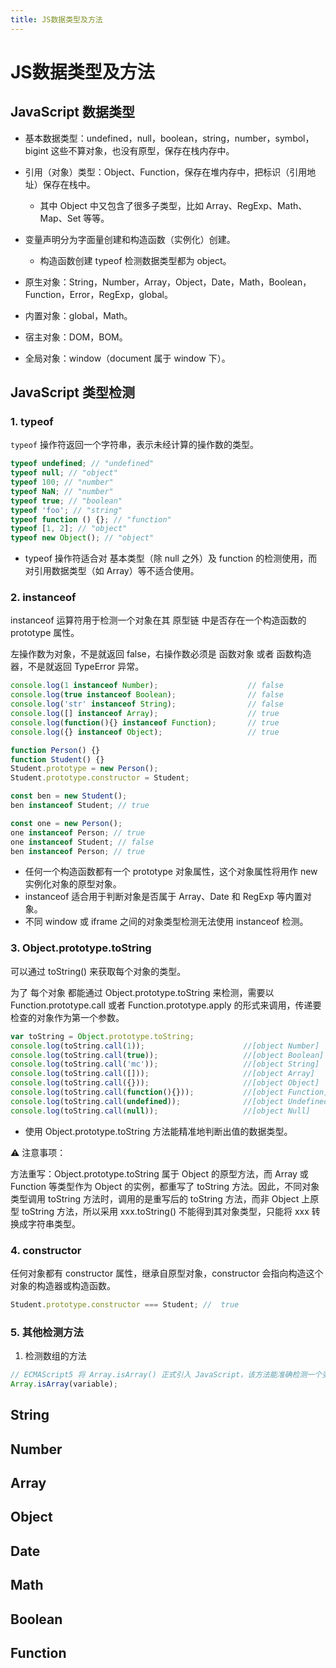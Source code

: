 ```yaml
---
title: JS数据类型及方法
---
```


# JS数据类型及方法

## JavaScript 数据类型
- 基本数据类型：undefined，null，boolean，string，number，symbol，bigint 这些不算对象，也没有原型，保存在栈内存中。
- 引用（对象）类型：Object、Function，保存在堆内存中，把标识（引用地址）保存在栈中。
  - 其中 Object 中又包含了很多子类型，比如 Array、RegExp、Math、Map、Set 等等。

- 变量声明分为字面量创建和构造函数（实例化）创建。
  - 构造函数创建 typeof 检测数据类型都为 object。
- 原生对象：String，Number，Array，Object，Date，Math，Boolean，Function，Error，RegExp，global。
- 内置对象：global，Math。
- 宿主对象：DOM，BOM。
- 全局对象：window（document 属于 window 下）。

## JavaScript 类型检测
### 1. typeof

``typeof`` 操作符返回一个字符串，表示未经计算的操作数的类型。
```javascript
typeof undefined; // "undefined"
typeof null; // "object"
typeof 100; // "number"
typeof NaN; // "number"
typeof true; // "boolean"
typeof 'foo'; // "string"
typeof function () {}; // "function"
typeof [1, 2]; // "object"
typeof new Object(); // "object"
```
- typeof 操作符适合对 基本类型（除 null 之外）及 function 的检测使用，而对引用数据类型（如 Array）等不适合使用。

### 2. instanceof

instanceof 运算符用于检测一个对象在其 原型链 中是否存在一个构造函数的 prototype 属性。

左操作数为对象，不是就返回 false，右操作数必须是 函数对象 或者 函数构造器，不是就返回 TypeError 异常。
```javascript
console.log(1 instanceof Number);                    // false
console.log(true instanceof Boolean);                // false 
console.log('str' instanceof String);                // false  
console.log([] instanceof Array);                    // true
console.log(function(){} instanceof Function);       // true
console.log({} instanceof Object);                   // true

function Person() {}
function Student() {}
Student.prototype = new Person();
Student.prototype.constructor = Student;

const ben = new Student();
ben instanceof Student; // true

const one = new Person();
one instanceof Person; // true
one instanceof Student; // false
ben instanceof Person; // true
```
- 任何一个构造函数都有一个 prototype 对象属性，这个对象属性将用作 new 实例化对象的原型对象。
- instanceof 适合用于判断对象是否属于 Array、Date 和 RegExp 等内置对象。
- 不同 window 或 iframe 之间的对象类型检测无法使用 instanceof 检测。

### 3. Object.prototype.toString

可以通过 toString() 来获取每个对象的类型。

为了 每个对象 都能通过 Object.prototype.toString 来检测，需要以 Function.prototype.call 或者 Function.prototype.apply 的形式来调用，传递要检查的对象作为第一个参数。
```javascript
var toString = Object.prototype.toString;
console.log(toString.call(1));                      //[object Number]
console.log(toString.call(true));                   //[object Boolean]
console.log(toString.call('mc'));                   //[object String]
console.log(toString.call([]));                     //[object Array]
console.log(toString.call({}));                     //[object Object]
console.log(toString.call(function(){}));           //[object Function]
console.log(toString.call(undefined));              //[object Undefined]
console.log(toString.call(null));                   //[object Null]
```
- 使用 Object.prototype.toString 方法能精准地判断出值的数据类型。

⚠️ 注意事项：

方法重写：Object.prototype.toString 属于 Object 的原型方法，而 Array 或 Function 等类型作为 Object 的实例，都重写了 toString 方法。因此，不同对象类型调用 toString 方法时，调用的是重写后的 toString 方法，而非 Object 上原型 toString 方法，所以采用 xxx.toString() 不能得到其对象类型，只能将 xxx 转换成字符串类型。

### 4. constructor

任何对象都有 constructor 属性，继承自原型对象，constructor 会指向构造这个对象的构造器或构造函数。
```javascript
Student.prototype.constructor === Student; //  true
```

### 5. 其他检测方法
1. 检测数组的方法
```javascript
// ECMAScript5 将 Array.isArray() 正式引入 JavaScript，该方法能准确检测一个变量是否为数组类型。
Array.isArray(variable);
```

## String
<!-- todo -->
## Number
<!-- todo -->
## Array
<!-- todo -->
## Object
<!-- todo -->
## Date
<!-- todo -->
## Math
<!-- todo -->
## Boolean
<!-- todo -->
## Function
<!-- todo -->

